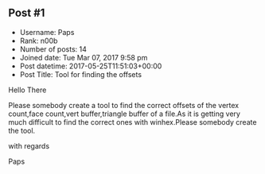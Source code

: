 ## Post #1
- Username: Paps
- Rank: n00b
- Number of posts: 14
- Joined date: Tue Mar 07, 2017 9:58 pm
- Post datetime: 2017-05-25T11:51:03+00:00
- Post Title: Tool for finding the offsets

Hello There

Please somebody create a tool to find the correct offsets of the vertex count,face count,vert buffer,triangle buffer of a file.As it is getting very much difficult to find the correct ones with winhex.Please somebody create the tool.

with regards

Paps

